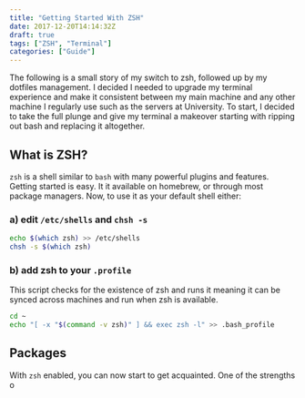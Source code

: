 ```yaml
---
title: "Getting Started With ZSH"
date: 2017-12-20T14:14:32Z
draft: true
tags: ["ZSH", "Terminal"]
categories: ["Guide"]
---
```


The following is a small story of my switch to zsh, followed up by my dotfiles management. I decided I needed to
upgrade my terminal experience and make it consistent between my main machine and any other machine I regularly use
such as the servers at University. To start, I decided to take the full plunge and give my terminal a makeover
starting with ripping out bash and replacing it altogether.

## What is ZSH?

`zsh` is a shell similar to `bash` with many powerful plugins and features. Getting started is easy. It it available on
homebrew, or through most package managers. Now, to use it as your default shell either:

### a) edit `/etc/shells` and `chsh -s`

```bash
echo $(which zsh) >> /etc/shells
chsh -s $(which zsh)
```
    
### b) add zsh to your `.profile` 

This script checks for the existence of zsh and runs it
meaning it can be synced across machines and run when zsh is available.

```bash
cd ~
echo "[ -x "$(command -v zsh)" ] && exec zsh -l" >> .bash_profile
```    

## Packages

With `zsh` enabled, you can now start to get acquainted. One of the strengths o
